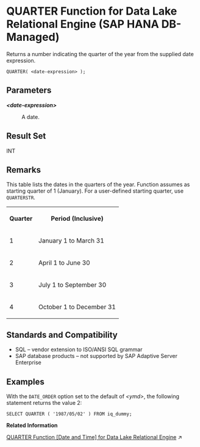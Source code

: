 <!-- loio57330a53cc29480ebf71c3bc97486052 -->

# QUARTER Function for Data Lake Relational Engine \(SAP HANA DB-Managed\)

Returns a number indicating the quarter of the year from the supplied date expression.



```
QUARTER( <date-expression> );
```



<a name="loio57330a53cc29480ebf71c3bc97486052__section_xhf_wn5_vrb"/>

## Parameters


<dl>
<dt><b>

*<date-expression\>*

</b></dt>
<dd>

A date.



</dd>
</dl>



<a name="loio57330a53cc29480ebf71c3bc97486052__section_pjv_wn5_vrb"/>

## Result Set

INT



<a name="loio57330a53cc29480ebf71c3bc97486052__section_mwg_xn5_vrb"/>

## Remarks

This table lists the dates in the quarters of the year. Function assumes as starting quarter of 1 \(January\). For a user-defined starting quarter, use `QUARTERSTR`.


<table>
<tr>
<th valign="top" rowspan="1">

Quarter

</th>
<th valign="top" rowspan="1">

Period \(Inclusive\)

</th>
</tr>
<tr>
<td valign="top" rowspan="1">

1

</td>
<td valign="top" rowspan="1">

January 1 to March 31

</td>
</tr>
<tr>
<td valign="top" rowspan="1">

2

</td>
<td valign="top" rowspan="1">

April 1 to June 30

</td>
</tr>
<tr>
<td valign="top" rowspan="1">

3

</td>
<td valign="top" rowspan="1">

July 1 to September 30

</td>
</tr>
<tr>
<td valign="top" rowspan="1">

4

</td>
<td valign="top" rowspan="1">

October 1 to December 31

</td>
</tr>
</table>



<a name="loio57330a53cc29480ebf71c3bc97486052__section_dnw_xn5_vrb"/>

## Standards and Compatibility

-   SQL – vendor extension to ISO/ANSI SQL grammar
-   SAP database products – not supported by SAP Adaptive Server Enterprise



<a name="loio57330a53cc29480ebf71c3bc97486052__section_ykg_yn5_vrb"/>

## Examples

With the `DATE_ORDER` option set to the default of *<ymd\>*, the following statement returns the value 2:

```
SELECT QUARTER ( '1987/05/02' ) FROM iq_dummy;
```

**Related Information**  


[QUARTER Function \[Date and Time\] for Data Lake Relational Engine](https://help.sap.com/viewer/19b3964099384f178ad08f2d348232a9/2024_3_QRC/en-US/a571b27b84f21015b649cee091ad3bd6.html "Returns a number indicating the quarter of the year from the supplied date expression.") :arrow_upper_right:

